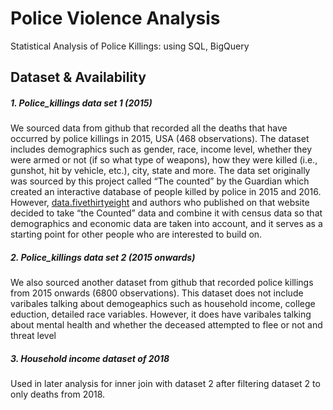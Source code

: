 # Police Violence Analysis
Statistical Analysis of Police Killings: using SQL, BigQuery 

<!-- Output copied to clipboard! -->

<!-----

Yay, no errors, warnings, or alerts!

Conversion time: 0.322 seconds.


Using this Markdown file:

1. Paste this output into your source file.
2. See the notes and action items below regarding this conversion run.
3. Check the rendered output (headings, lists, code blocks, tables) for proper
   formatting and use a linkchecker before you publish this page.

Conversion notes:

* Docs to Markdown version 1.0β33
* Sat Feb 05 2022 15:50:19 GMT-0800 (PST)
* Source doc: Untitled document
----->



## **Dataset & Availability**


##### 1. **Police_killings data set 1 (2015)**

We sourced data from github that recorded all the deaths that have occurred by police killings in 2015, USA (468 observations). The dataset includes demographics such as gender, race, income level, whether they were armed or not (if so what type of weapons), how they were killed (i.e., gunshot, hit by vehicle, etc.), city, state and more. The data set originally was sourced by this project called “The counted” by the Guardian which created an interactive database of people killed by police in 2015 and 2016. However, [data.fivethirtyeight](https://fivethirtyeight.com/features/where-police-have-killed-americans-in-2015/) and authors who published on that website decided to take “the Counted” data and combine it with census data so that demographics and economic data are taken into account, and it serves as a starting point for other people who are interested to build on.


##### 2. **Police_killings data set 2 (2015 onwards)**

We also sourced another dataset from github that recorded police killings from 2015 onwards (6800 observations). This dataset does not include varibales talking about demogeaphics such as household income, college eduction, detailed race variables. However, it does have varibales talking about mental health and whether the deceased attempted to flee or not and threat level


##### 3. **Household income dataset of 2018**

Used in later analysis for inner join with dataset 2 after filtering dataset 2 to only deaths from 2018.
